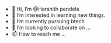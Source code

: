 - 👋 Hi, I’m @Harshith pendela
- 👀 I’m interested in learning new things.
- 🌱 I’m currently pursuing btech
- 💞️ I’m looking to collaborate on ...
- 📫 How to reach me ...

<!---
Harshith2005pendela/Harshith2005pendela is a ✨ special ✨ repository because its `README.md` (this file) appears on your GitHub profile.
You can click the Preview link to take a look at your changes.
--->
